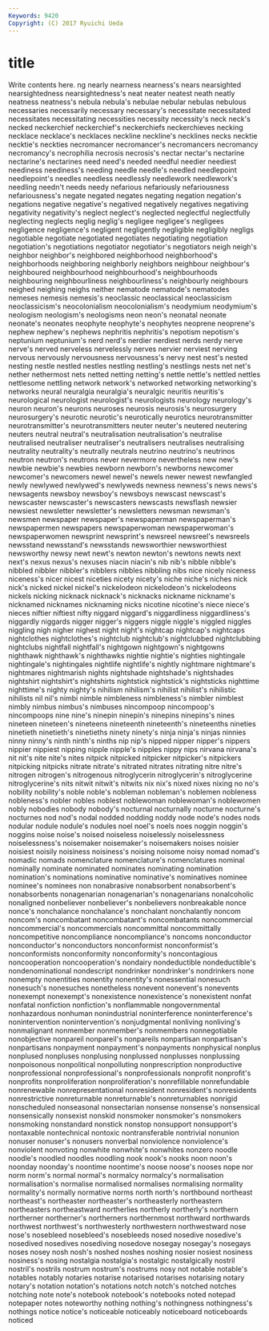```yaml
---
Keywords: 9420 
Copyright: (C) 2017 Ryuichi Ueda
---
```


# title

Write contents here.
ng nearly nearness nearness's nears nearsighted nearsightedness nearsightedness's
neat neater neatest neath neatly neatness neatness's nebula nebula's nebulae
nebular nebulas nebulous necessaries necessarily necessary necessary's necessitate necessitated necessitates
necessitating necessities necessity necessity's neck neck's necked neckerchief neckerchief's neckerchiefs
neckerchieves necking necklace necklace's necklaces neckline neckline's necklines necks necktie
necktie's neckties necromancer necromancer's necromancers necromancy necromancy's necrophilia necrosis necrosis's
nectar nectar's nectarine nectarine's nectarines need need's needed needful needier
neediest neediness neediness's needing needle needle's needled needlepoint needlepoint's needles
needless needlessly needlework needlework's needling needn't needs needy nefarious nefariously
nefariousness nefariousness's negate negated negates negating negation negation's negations negative
negative's negatived negatively negatives negativing negativity negativity's neglect neglect's neglected
neglectful neglectfully neglecting neglects neglig neglig's negligee negligee's negligees negligence
negligence's negligent negligently negligible negligibly negligs negotiable negotiate negotiated negotiates
negotiating negotiation negotiation's negotiations negotiator negotiator's negotiators neigh neigh's neighbor
neighbor's neighbored neighborhood neighborhood's neighborhoods neighboring neighborly neighbors neighbour neighbour's
neighboured neighbourhood neighbourhood's neighbourhoods neighbouring neighbourliness neighbourliness's neighbourly neighbours neighed
neighing neighs neither nematode nematode's nematodes nemeses nemesis nemesis's neoclassic
neoclassical neoclassicism neoclassicism's neocolonialism neocolonialism's neodymium neodymium's neologism neologism's neologisms
neon neon's neonatal neonate neonate's neonates neophyte neophyte's neophytes neoprene
neoprene's nephew nephew's nephews nephritis nephritis's nepotism nepotism's neptunium neptunium's
nerd nerd's nerdier nerdiest nerds nerdy nerve nerve's nerved nerveless
nervelessly nerves nervier nerviest nerving nervous nervously nervousness nervousness's nervy
nest nest's nested nesting nestle nestled nestles nestling nestling's nestlings
nests net net's nether nethermost nets netted netting netting's nettle
nettle's nettled nettles nettlesome nettling network network's networked networking networking's
networks neural neuralgia neuralgia's neuralgic neuritis neuritis's neurological neurologist neurologist's
neurologists neurology neurology's neuron neuron's neurons neuroses neurosis neurosis's neurosurgery
neurosurgery's neurotic neurotic's neurotically neurotics neurotransmitter neurotransmitter's neurotransmitters neuter neuter's
neutered neutering neuters neutral neutral's neutralisation neutralisation's neutralise neutralised neutraliser
neutraliser's neutralisers neutralises neutralising neutrality neutrality's neutrally neutrals neutrino neutrino's
neutrinos neutron neutron's neutrons never nevermore nevertheless new new's newbie
newbie's newbies newborn newborn's newborns newcomer newcomer's newcomers newel newel's
newels newer newest newfangled newly newlywed newlywed's newlyweds newness newness's
news news's newsagents newsboy newsboy's newsboys newscast newscast's newscaster newscaster's
newscasters newscasts newsflash newsier newsiest newsletter newsletter's newsletters newsman newsman's
newsmen newspaper newspaper's newspaperman newspaperman's newspapermen newspapers newspaperwoman newspaperwoman's newspaperwomen
newsprint newsprint's newsreel newsreel's newsreels newsstand newsstand's newsstands newsworthier newsworthiest
newsworthy newsy newt newt's newton newton's newtons newts next next's
nexus nexus's nexuses niacin niacin's nib nib's nibble nibble's nibbled
nibbler nibbler's nibblers nibbles nibbling nibs nice nicely niceness niceness's
nicer nicest niceties nicety nicety's niche niche's niches nick nick's
nicked nickel nickel's nickelodeon nickelodeon's nickelodeons nickels nicking nicknack nicknack's
nicknacks nickname nickname's nicknamed nicknames nicknaming nicks nicotine nicotine's niece
niece's nieces niftier niftiest nifty niggard niggard's niggardliness niggardliness's niggardly
niggards nigger nigger's niggers niggle niggle's niggled niggles niggling nigh
nigher nighest night night's nightcap nightcap's nightcaps nightclothes nightclothes's nightclub
nightclub's nightclubbed nightclubbing nightclubs nightfall nightfall's nightgown nightgown's nightgowns nighthawk
nighthawk's nighthawks nightie nightie's nighties nightingale nightingale's nightingales nightlife nightlife's
nightly nightmare nightmare's nightmares nightmarish nights nightshade nightshade's nightshades nightshirt
nightshirt's nightshirts nightstick nightstick's nightsticks nighttime nighttime's nighty nighty's nihilism
nihilism's nihilist nihilist's nihilistic nihilists nil nil's nimbi nimble nimbleness
nimbleness's nimbler nimblest nimbly nimbus nimbus's nimbuses nincompoop nincompoop's nincompoops
nine nine's ninepin ninepin's ninepins ninepins's nines nineteen nineteen's nineteens
nineteenth nineteenth's nineteenths nineties ninetieth ninetieth's ninetieths ninety ninety's ninja
ninja's ninjas ninnies ninny ninny's ninth ninth's ninths nip nip's
nipped nipper nipper's nippers nippier nippiest nipping nipple nipple's nipples
nippy nips nirvana nirvana's nit nit's nite nite's nites nitpick
nitpicked nitpicker nitpicker's nitpickers nitpicking nitpicks nitrate nitrate's nitrated nitrates
nitrating nitre nitre's nitrogen nitrogen's nitrogenous nitroglycerin nitroglycerin's nitroglycerine nitroglycerine's
nits nitwit nitwit's nitwits nix nix's nixed nixes nixing no
no's nobility nobility's noble noble's nobleman nobleman's noblemen nobleness nobleness's
nobler nobles noblest noblewoman noblewoman's noblewomen nobly nobodies nobody nobody's
nocturnal nocturnally nocturne nocturne's nocturnes nod nod's nodal nodded nodding
noddy node node's nodes nods nodular nodule nodule's nodules noel
noel's noels noes noggin noggin's noggins noise noise's noised noiseless
noiselessly noiselessness noiselessness's noisemaker noisemaker's noisemakers noises noisier noisiest noisily
noisiness noisiness's noising noisome noisy nomad nomad's nomadic nomads nomenclature
nomenclature's nomenclatures nominal nominally nominate nominated nominates nominating nomination nomination's
nominations nominative nominative's nominatives nominee nominee's nominees non nonabrasive nonabsorbent
nonabsorbent's nonabsorbents nonagenarian nonagenarian's nonagenarians nonalcoholic nonaligned nonbeliever nonbeliever's nonbelievers
nonbreakable nonce nonce's nonchalance nonchalance's nonchalant nonchalantly noncom noncom's noncombatant
noncombatant's noncombatants noncommercial noncommercial's noncommercials noncommittal noncommittally noncompetitive noncompliance noncompliance's
noncoms nonconductor nonconductor's nonconductors nonconformist nonconformist's nonconformists nonconformity nonconformity's noncontagious
noncooperation noncooperation's nondairy nondeductible nondeductible's nondenominational nondescript nondrinker nondrinker's nondrinkers
none nonempty nonentities nonentity nonentity's nonessential nonesuch nonesuch's nonesuches nonetheless
nonevent nonevent's nonevents nonexempt nonexempt's nonexistence nonexistence's nonexistent nonfat nonfatal
nonfiction nonfiction's nonflammable nongovernmental nonhazardous nonhuman nonindustrial noninterference noninterference's nonintervention
nonintervention's nonjudgmental nonliving nonliving's nonmalignant nonmember nonmember's nonmembers nonnegotiable nonobjective
nonpareil nonpareil's nonpareils nonpartisan nonpartisan's nonpartisans nonpayment nonpayment's nonpayments nonphysical
nonplus nonplused nonpluses nonplusing nonplussed nonplusses nonplussing nonpoisonous nonpolitical nonpolluting
nonprescription nonproductive nonprofessional nonprofessional's nonprofessionals nonprofit nonprofit's nonprofits nonproliferation nonproliferation's
nonrefillable nonrefundable nonrenewable nonrepresentational nonresident nonresident's nonresidents nonrestrictive nonreturnable nonreturnable's
nonreturnables nonrigid nonscheduled nonseasonal nonsectarian nonsense nonsense's nonsensical nonsensically nonsexist
nonskid nonsmoker nonsmoker's nonsmokers nonsmoking nonstandard nonstick nonstop nonsupport nonsupport's
nontaxable nontechnical nontoxic nontransferable nontrivial nonunion nonuser nonuser's nonusers nonverbal
nonviolence nonviolence's nonviolent nonvoting nonwhite nonwhite's nonwhites nonzero noodle noodle's
noodled noodles noodling nook nook's nooks noon noon's noonday noonday's
noontime noontime's noose noose's nooses nope nor norm norm's normal
normal's normalcy normalcy's normalisation normalisation's normalise normalised normalises normalising normality
normality's normally normative norms north north's northbound northeast northeast's northeaster
northeaster's northeasterly northeastern northeasters northeastward northerlies northerly northerly's northern northerner
northerner's northerners northernmost northward northwards northwest northwest's northwesterly northwestern northwestward
nose nose's nosebleed nosebleed's nosebleeds nosed nosedive nosedive's nosedived nosedives
nosediving nosedove nosegay nosegay's nosegays noses nosey nosh nosh's noshed
noshes noshing nosier nosiest nosiness nosiness's nosing nostalgia nostalgia's nostalgic
nostalgically nostril nostril's nostrils nostrum nostrum's nostrums nosy not notable
notable's notables notably notaries notarise notarised notarises notarising notary notary's
notation notation's notations notch notch's notched notches notching note note's
notebook notebook's notebooks noted notepad notepaper notes noteworthy nothing nothing's
nothingness nothingness's nothings notice notice's noticeable noticeably noticeboard noticeboards noticed
